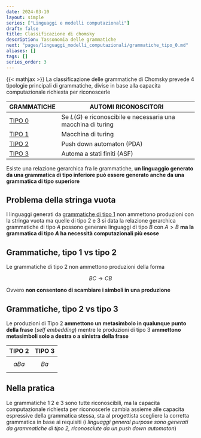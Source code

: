 ```yaml
---
date: 2024-03-10
layout: simple
series: ["Linguaggi e modelli computazionali"]
draft: false
title: Classificazione di chomsky
description: Tassonomia delle grammatiche
next: "pages/linguaggi_modelli_computazionali/grammatiche_tipo_0.md"
aliases: []
tags: []
series_order: 3
---
```


{{< mathjax >}}
La classificazione delle grammatiche di Chomsky prevede 4 tipologie principali di grammatiche, divise in base alla capacita computazionale richiesta per riconoscerle

| GRAMMATICHE                       | AUTOMI RICONOSCITORI                                          |
| --------------------------------- | ------------------------------------------------------------- |
| [TIPO 0](/linguaggi_modelli_computazionali/grammatiche_tipo_0)   | Se $L(G)$ e riconoscibile e necessaria una macchina di turing |
| [TIPO 1](/linguaggi_modelli_computazionali/grammatiche_tipo_1)   | Macchina di turing                                            |
| [TIPO 2](/linguaggi_modelli_computazionali/grammatiche_tipo_2)   | Push down automaton (PDA)                                     |
| [TIPO 3](/linguaggi_modelli_computazionali/grammatiche_regolari) | Automa a stati finiti (ASF)                                   |

Esiste una relazione gerarchica fra le grammatiche, **un linguaggio generato da una grammatica di tipo inferiore può essere generato anche da una grammatica di tipo superiore**

## Problema della stringa vuota

I linguaggi generati da [grammatiche di tipo 1](/linguaggi_modelli_computazionali/grammatiche_tipo_1) non ammettono produzioni con la stringa vuota ma quelle di tipo 2 e 3 si data la relazione gerarchica grammatiche di tipo $A$ possono generare linguaggi di tipo $B$ con $A\gt B$ **ma la grammatica di tipo $A$ ha necessità computazionali più esose**

## Grammatiche, tipo 1 vs tipo 2

Le grammatiche di tipo 2 non ammettono produzioni della forma

$$BC \rightarrow CB$$

Ovvero **non consentono di scambiare i simboli in una produzione**

## Grammatiche, tipo 2 vs tipo 3

Le produzioni di Tipo 2 **ammettono un metasimbolo in qualunque punto della frase** (*self embedding*) mentre le produzioni di tipo 3 **ammettono metasimboli solo a destra o a sinistra della frase**

| TIPO 2  | TIPO 3 |
| ------- | ------ |
| $$aBa$$ | $$Ba$$ |


## Nella pratica

Le grammatiche 1 2 e 3 sono tutte riconoscibili, ma la capacita computazionale richiesta per riconoscerle cambia assieme alle capacita espressive della grammatica stessa, sta al progettista scegliere la corretta grammatica in base ai requisiti (*i linguaggi general purpose sono generati da grammatiche di tipo 2, riconosciute da un push down automaton*)
